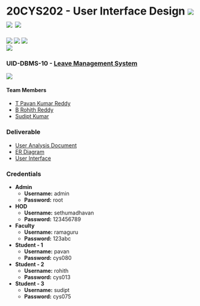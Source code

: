 # 20CYS202 - User Interface Design ![](https://img.shields.io/badge/-Completed-darkgreen) ![](https://img.shields.io/badge/-Evaluated-gold) ![](https://img.shields.io/badge/-Impressed-brown)
![](https://img.shields.io/badge/Batch-21CYS-lightgreen) ![](https://img.shields.io/badge/UG-blue) ![](https://img.shields.io/badge/Subject-UID-blue) <br/>
![](https://img.shields.io/badge/Category-BRIG-purple)

### UID-DBMS-10 - [Leave Management System](https://tpavankumarreddy.github.io/20CYS202-UID/Mini-Project/)
![](https://img.shields.io/badge/Template-Partial-silver)

#### Team Members
- [T Pavan Kumar Reddy]()
- [B Rohith Reddy]()
- [Sudipt Kumar]()

### Deliverable 
- [User Analysis Document](UID-DBMS-10_UAD.pdf)
- [ER Diagram](UID-DBMS-10_ER_Diagram.pdf)
- [User Interface](UI/)

### Credentials
- **Admin**
  - **Username:** admin 
  - **Password:** root
- **HOD** 
  - **Username:** sethumadhavan 
  - **Password:** 123456789
- **Faculty**
  - **Username:** ramaguru 
  - **Password:** 123abc 
- **Student - 1**
  - **Username:** pavan 
  - **Password:** cys080
- **Student - 2**
  - **Username:** rohith 
  - **Password:** cys013
- **Student - 3**
  - **Username:** sudipt 
  - **Password:** cys075






